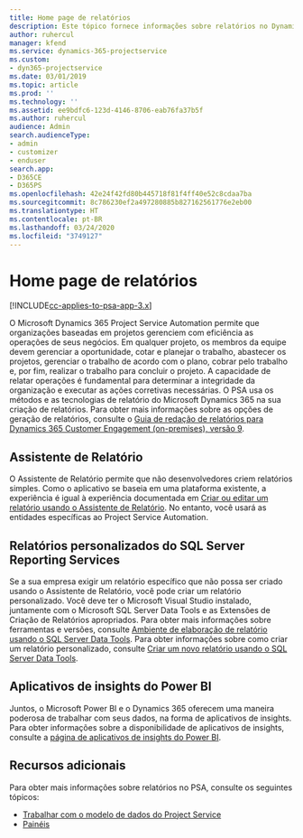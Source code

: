 ```yaml
---
title: Home page de relatórios
description: Este tópico fornece informações sobre relatórios no Dynamics 365 Project Service Automation.
author: ruhercul
manager: kfend
ms.service: dynamics-365-projectservice
ms.custom:
- dyn365-projectservice
ms.date: 03/01/2019
ms.topic: article
ms.prod: ''
ms.technology: ''
ms.assetid: ee9bdfc6-123d-4146-8706-eab76fa37b5f
ms.author: ruhercul
audience: Admin
search.audienceType:
- admin
- customizer
- enduser
search.app:
- D365CE
- D365PS
ms.openlocfilehash: 42e24f42fd80b445718f81f4ff40e52c8cdaa7ba
ms.sourcegitcommit: 8c786230ef2a497280885b827162561776e2eb00
ms.translationtype: HT
ms.contentlocale: pt-BR
ms.lasthandoff: 03/24/2020
ms.locfileid: "3749127"
---
```

# <a name="reporting-home-page"></a>Home page de relatórios

[!INCLUDE[cc-applies-to-psa-app-3.x](../includes/cc-applies-to-psa-app-3x.md)]

O Microsoft Dynamics 365 Project Service Automation permite que organizações baseadas em projetos gerenciem com eficiência as operações de seus negócios. Em qualquer projeto, os membros da equipe devem gerenciar a oportunidade, cotar e planejar o trabalho, abastecer os projetos, gerenciar o trabalho de acordo com o plano, cobrar pelo trabalho e, por fim, realizar o trabalho para concluir o projeto. A capacidade de relatar operações é fundamental para determinar a integridade da organização e executar as ações corretivas necessárias. O PSA usa os métodos e as tecnologias de relatório do Microsoft Dynamics 365 na sua criação de relatórios. Para obter mais informações sobre as opções de geração de relatórios, consulte o [Guia de redação de relatórios para Dynamics 365 Customer Engagement (on-premises), versão 9](../analytics/reporting-analytics-with-dynamics-365.md).

## <a name="report-wizard"></a>Assistente de Relatório

O Assistente de Relatório permite que não desenvolvedores criem relatórios simples. Como o aplicativo se baseia em uma plataforma existente, a experiência é igual à experiência documentada em [Criar ou editar um relatório usando o Assistente de Relatório](../basics/create-edit-copy-report-wizard.md). No entanto, você usará as entidades específicas ao Project Service Automation.

## <a name="custom-sql-server-reporting-services-reports"></a>Relatórios personalizados do SQL Server Reporting Services

Se a sua empresa exigir um relatório específico que não possa ser criado usando o Assistente de Relatório, você pode criar um relatório personalizado. Você deve ter o Microsoft Visual Studio instalado, juntamente com o Microsoft SQL Server Data Tools e as Extensões de Criação de Relatórios apropriados. Para obter mais informações sobre ferramentas e versões, consulte [Ambiente de elaboração de relatório usando o SQL Server Data Tools](../analytics/report-writing-environment-using-sql-server-data-tools.md). Para obter informações sobre como criar um relatório personalizado, consulte [Criar um novo relatório usando o SQL Server Data Tools](../analytics/create-a-new-report-using-sql-server-data-tools.md).

## <a name="power-bi-insights-apps"></a>Aplicativos de insights do Power BI

Juntos, o Microsoft Power BI e o Dynamics 365 oferecem uma maneira poderosa de trabalhar com seus dados, na forma de aplicativos de insights. Para obter informações sobre a disponibilidade de aplicativos de insights, consulte a [página de aplicativos de insights do Power BI](https://powerbi.microsoft.com/power-bi-insights-apps/).


## <a name="additional-resources"></a>Recursos adicionais
Para obter mais informações sobre relatórios no PSA, consulte os seguintes tópicos:

- [Trabalhar com o modelo de dados do Project Service](reports-working-project-service-data-model.md)
- [Painéis](reports-dashboards.md)

